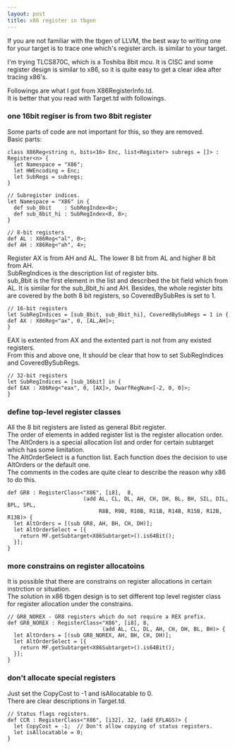 ```yaml
---
layout: post
title: x86 register in tbgen
---
```

If you are not familiar with the tbgen of LLVM, the best way to writing one for your target is to trace one which's register arch. is similar to your target.

I'm trying TLCS870C, which is a Toshiba 8bit mcu.
It is CISC and some register design is similar to x86, so it is quite easy to get a clear idea after tracing x86's.

Followings are what I got from X86RegisterInfo.td.  
It is better that you read with Target.td with followings. 

### one 16bit regiser is from two 8bit register
Some parts of code are not important for this, so they are removed.  
Basic parts:

```
class X86Reg<string n, bits<16> Enc, list<Register> subregs = []> : Register<n> {
  let Namespace = "X86";
  let HWEncoding = Enc;
  let SubRegs = subregs;
}

// Subregister indices.
let Namespace = "X86" in {
  def sub_8bit    : SubRegIndex<8>;
  def sub_8bit_hi : SubRegIndex<8, 8>;
}

// 8-bit registers
def AL : X86Reg<"al", 0>;
def AH : X86Reg<"ah", 4>;
```

Register AX is from AH and AL. The lower 8 bit from AL and higher 8 bit from AH.  
SubRegIndices is the description list of register bits.  
sub_8bit is the first element in the list and described the bit field which from AL.
It is similar for the sub_8bit_hi and AH.
Besides, the whole register bits are covered by the both 8 bit registers, so CoveredBySubRes is set to 1.

```
// 16-bit registers
let SubRegIndices = [sub_8bit, sub_8bit_hi], CoveredBySubRegs = 1 in {
def AX : X86Reg<"ax", 0, [AL,AH]>;
}
```

EAX is extented from AX and the extented part is not from any existed registers.  
From this and above one, It should be clear that how to set SubRegIndices and CoveredBySubRegs.

```
// 32-bit registers
let SubRegIndices = [sub_16bit] in {
def EAX : X86Reg<"eax", 0, [AX]>, DwarfRegNum<[-2, 0, 0]>;
}
```

### define top-level register classes 
All the 8 bit registers are listed as general 8bit register.  
The order of elements in added register list is the register allocation order.  
The AltOrders is a special allocation list and order for certain subtarget which has some limitation.  
The AltOrderSelect is a function list. Each function does the decision to use AltOrders or the default one.  
The comments in the codes are quite clear to describe the reason why x86 to do this.  

```
def GR8 : RegisterClass<"X86", [i8],  8,
                        (add AL, CL, DL, AH, CH, DH, BL, BH, SIL, DIL, BPL, SPL,
                             R8B, R9B, R10B, R11B, R14B, R15B, R12B, R13B)> {
  let AltOrders = [(sub GR8, AH, BH, CH, DH)];
  let AltOrderSelect = [{
    return MF.getSubtarget<X86Subtarget>().is64Bit();
  }];
}
```

### more constrains on register allocatoins
It is possible that there are constrains on register allocations in certain instrction or situation.  
The solution in x86 tbgen design is to set different top level register class for register allocation under the constrains.

```
// GR8_NOREX - GR8 registers which do not require a REX prefix.
def GR8_NOREX : RegisterClass<"X86", [i8], 8,
                              (add AL, CL, DL, AH, CH, DH, BL, BH)> {
  let AltOrders = [(sub GR8_NOREX, AH, BH, CH, DH)];
  let AltOrderSelect = [{
    return MF.getSubtarget<X86Subtarget>().is64Bit();
  }];
}
```

### don't allocate special registers
Just set the CopyCost to -1 and isAllocatable to 0.  
There are clear descriptions in Target.td. 

```
// Status flags registers.
def CCR : RegisterClass<"X86", [i32], 32, (add EFLAGS)> {
  let CopyCost = -1;  // Don't allow copying of status registers.
  let isAllocatable = 0;
}
```
